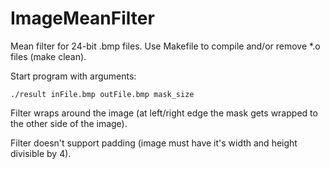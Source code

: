 # ImageMeanFilter
Mean filter for 24-bit .bmp files.
Use Makefile to compile and/or remove \*.o files (make clean).

Start program with arguments:

```
./result inFile.bmp outFile.bmp mask_size
```

Filter wraps around the image (at left/right edge the mask gets wrapped to the other side of the image).

Filter doesn't support padding (image must have it's width and height divisible by 4).
